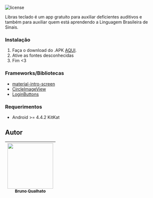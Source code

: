 ![license](https://img.shields.io/badge/license-MIT-green.svg?longCache=true&style=flat-square)

Libras teclado é um app gratuito para auxiliar deficientes auditivos e também para auxiliar
quem está aprendendo a Linguagem Brasileira de Sinais.


### Instalação

1. Faça o download do .APK [AQUI](https://github.com/brunoqualhato/TecladoLibras/releases/download/1.0/app-debug.apk).
2. Ative as fontes desconhecidas
3. Fim <3

### Frameworks/Bibliotecas
* [material-intro-screen](https://github.com/TangoAgency/material-intro-screen)
* [CircleImageView](https://github.com/hdodenhof/CircleImageView)
* [LoginButtons](https://github.com/shaishavgandhi05/LoginButtons)




### Requerimentos
* Android >= 4.4.2 KitKat


## Autor
| [<img src="https://avatars2.githubusercontent.com/u/24703194?s=400&u=84672ff37d2a5181047f82a157e2d8a5761bcd6a&v=4" width="150" height="150"><br><sub>Bruno Qualhato</sub>](https://github.com/brunoqualhato) |
| :---: |
